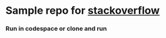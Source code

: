 # Sample repo for [stackoverflow](https://stackoverflow.com/questions/75721890/vue-js-extraneous-non-emits-event-listeners-warning-for-events-on-routerview?noredirect=1#comment133885068_75721890)

### Run in codespace or clone and run

